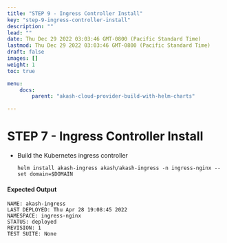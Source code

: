 ```yaml
---
title: "STEP 9 - Ingress Controller Install"
key: "step-9-ingress-controller-install"
description: ""
lead: ""
date: Thu Dec 29 2022 03:03:46 GMT-0800 (Pacific Standard Time)
lastmod: Thu Dec 29 2022 03:03:46 GMT-0800 (Pacific Standard Time)
draft: false
images: []
weight: 1
toc: true

menu:
    docs:
        parent: "akash-cloud-provider-build-with-helm-charts"

---
```

STEP 7 - Ingress Controller Install
===================================

*   Build the Kubernetes ingress controller
    
        helm install akash-ingress akash/akash-ingress -n ingress-nginx --set domain=$DOMAIN
        
    

#### Expected Output

    NAME: akash-ingress
    LAST DEPLOYED: Thu Apr 28 19:08:45 2022
    NAMESPACE: ingress-nginx
    STATUS: deployed
    REVISION: 1
    TEST SUITE: None